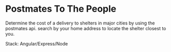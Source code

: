 # Postmates To The People

Determine the cost of a delivery to shelters in major cities by using the postmates api.  search  by your home address to locate the shelter closest to you.

Stack: Angular/Express/Node
